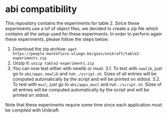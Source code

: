 # abi compatibility

This repository contains the experiments for table 2. Since these experiments
use a lof of object files, we decided to create a zip file which contains
all the setup used for these experiments. In order to perform again these
experiments, please follow the steps below:
1. Download the zip archive: `wget https://people.montefiore.uliege.be/gain/unikraft/table2-experiments.zip`
2. Unzip it: `unzip table2-experiments.zip`
3. You can now test either with newlib or musl.
    3.1. To test with `newlib`, just go to `abi/apps_newlib` and run `./script.sh`. Sizes of all entries will be computed automatically by the script and will be printed on stdout.
    3.2. To test with `musl`, just go to `abi/apps_musl` and run `./script.sh`. Sizes of all entries will be computed automatically by the script and will be printed on stdout.

Note that these experiments require some time since each application must be
compiled with Unikraft.
